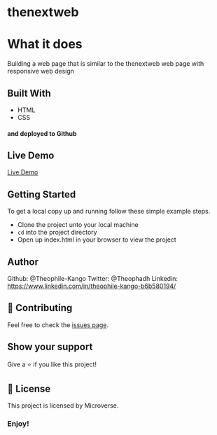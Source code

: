 # thenextweb

# What it does
Building a web page that is similar to the thenextweb web page with responsive web design




## Built With
- HTML
- CSS
#### and deployed to Github

## Live Demo

[Live Demo](https://raw.githack.com/Theophile-Kango/thenextweb/feature/index.html)

## Getting Started

To get a local copy up and running follow these simple example steps.
- Clone the project unto your local machine
- `cd` into the project directory
- Open up index.html in your browser to view the project

## Author

Github:  @Theophile-Kango
Twitter: @Theophadh
Linkedin: https://www.linkedin.com/in/theophile-kango-b6b580194/

## 🤝 Contributing

Feel free to check the [issues page](https://github.com/Buyaki01/signUpForm/issues).

## Show your support

Give a ⭐️ if you like this project!

## 📝 License

This project is licensed by Microverse.

### Enjoy!
